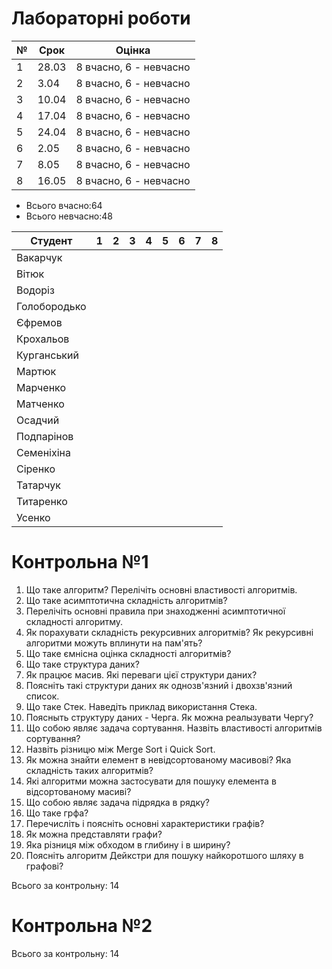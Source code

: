 # Лабораторні роботи

|№|Срок|Оцінка|
|-|-|-|
|1|28.03|8 вчасно, 6 - невчасно|
|2|3.04|8 вчасно, 6 - невчасно|
|3|10.04|8 вчасно, 6 - невчасно|
|4|17.04|8 вчасно, 6 - невчасно|
|5|24.04|8 вчасно, 6 - невчасно|
|6|2.05|8 вчасно, 6 - невчасно|
|7|8.05|8 вчасно, 6 - невчасно|
|8|16.05|8 вчасно, 6 - невчасно|

- Всього вчасно:64
- Всього невчасно:48

|Студент|1|2|3|4|5|6|7|8|
|-|-|-|-|-|-|-|-|-|
|Вакарчук|||||||||
|Вітюк|||||||||
|Водоріз|||||||||
|Голобородько|||||||||
|Єфремов|||||||||
|Крохальов|||||||||
|Курганський|||||||||
|Мартюк|||||||||
|Марченко|||||||||
|Матченко|||||||||
|Осадчий|||||||||
|Подпарінов|||||||||
|Семеніхіна|||||||||
|Сіренко|||||||||
|Татарчук|||||||||
|Титаренко|||||||||
|Усенко|||||||||

# Контрольна №1

1. Що таке алгоритм? Перелічіть основні властивості алгоритмів.
2. Що таке асимптотична складність алгоритмів?
3. Перелічіть основні правила при знаходженні асимптотичної складності алгоритму.
4. Як порахувати складність рекурсивних алгоритмів? Як рекурсивні алгоритми можуть вплинути на пам'ять?
5. Що таке ємнісна оцінка складності алгоритмів?
6. Що таке структура даних?
7. Як працює масив. Які переваги цієї структури даних?
8. Поясніть такі структури даних як однозв'язний і двохзв'язний список.
9. Що таке Стек. Наведіть приклад використання Стека.
10. Поясныть структуру даних - Черга. Як можна реалызувати Чергу?
11. Що собою являє задача сортування. Назвіть властивості алгоритмів сортування?
12. Назвіть різницю між Merge Sort і Quick Sort.
13. Як можна знайти елемент в невідсортованому масивові? Яка складність таких алгоритмів?
14. Які алгоритми можна застосувати для пошуку елемента в відсортованому масиві?
15. Що собою являє задача підрядка в рядку?
16. Що таке грфа?
17. Перечисліть і поясніть основні характеристики графів?
18. Як можна представляти графи?
19. Яка різниця між обходом в глибину і в ширину?
20. Поясніть алгоритм Дейкстри для пошуку найкоротшого шляху в графові?

Всього за контрольну: 14


# Контрольна №2

Всього за контрольну: 14
